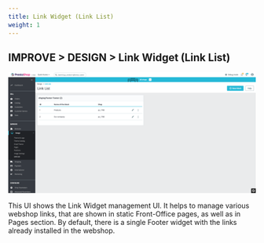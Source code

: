 ```yaml
---
title: Link Widget (Link List)
weight: 1
---
```


## IMPROVE > DESIGN > Link Widget (Link List)

![Link Widget](static/img/link-widget.png)

This UI shows the Link Widget management UI. It helps to manage various webshop links, that are shown in static Front-Office pages, as well as in Pages section. By default, there is a single Footer widget with the links already installed in the webshop.
